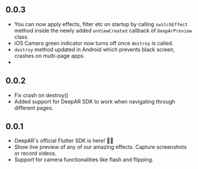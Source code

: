 ## 0.0.3

- You can now apply effects, filter etc on startup by calling `switchEffect` method inside the newly added `onViewCreated` callback of `DeepArPreview` class.
- iOS Camera green indicator now turns off once `destroy` is called.
- `destroy` method updated in Android which prevents black screen, crashes on multi-page apps.
- 

## 0.0.2

- Fix crash on destroy()
- Added support for DeepAR SDK to work when navigating through different pages.

## 0.0.1


* DeepAR's official Flutter SDK is here! 👋🏼
* Show live preview of any of our amazing effects. Capture screenshots or record videos. 
* Support for camera functionalities like flash and flipping.